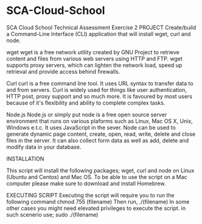 # SCA-Cloud-School
SCA Cloud School  Technical Assessment Exercise 2
PROJECT
Create/build a Command-Line Interface (CLI) application that will install wget, curl and node.

wget
wget is a free network utility created by GNU Project to retrieve content and files from various web servers using HTTP and FTP.
wget supports proxy servers, which can lighten the network load, speed up retrieval and provide access behind firewalls.


Curl
curl is a free command line tool. It uses URL syntax to transfer data to and from servers. Curl is widely used for things like user authentication,
HTTP post, proxy support and so much more. It is favoured by most users because of it's flexibility and ability to complete complex tasks.


Node.js
Node.js or simply put node is a free open source server environment that runs on various plaforms such as Linux, Mac OS X, Unix,
Windows e.t.c. It uses JavaScript in the sever. Node can be used to generate dynamic page content, create, open, read, write, delete and close 
files in the server. It can also collect form data as well as add, delete and modify data in your database.


INSTALLATION

This script will install the following packages; wget, curl and node on Linux (Ubuntu and Centos) and Mac OS.
To be able to use the script on a Mac computer please make sure to download and install Homebrew.

EXECUTING SCRIPT
Executing the script will require you to run the following command
chmod 755 (filename)
Then run,
./(filename)
In some other cases you might need elevated privileges to execute the script. in such scenerio use;
sudo ./(filename)




